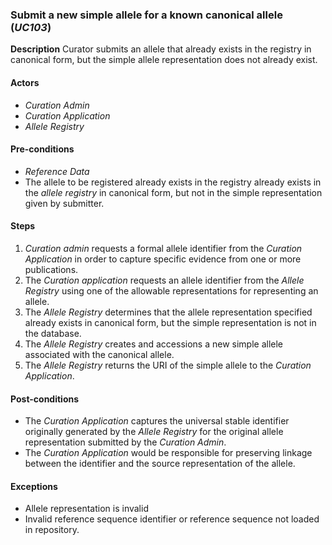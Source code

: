 ### Submit a new simple allele for a known canonical allele (*UC103*)

**Description**
Curator submits an allele that already exists in the registry in canonical form, but the simple allele representation does not already exist.

#### Actors
- *Curation Admin*
- *Curation Application*
- *Allele Registry*

#### Pre-conditions

- *Reference Data*
- The allele to be registered already exists in the registry already exists in the *allele registry* in canonical form, but not in the simple representation given by submitter.

#### Steps

1. *Curation admin* requests a formal allele identifier from the *Curation Application* in order to capture specific evidence from one or more publications.
2. The *Curation application* requests an allele identifier from the *Allele Registry* using one of the allowable representations for representing an allele.
3. The *Allele Registry* determines that the allele representation specified already exists in canonical form, but the simple representation is not in the database.
4. The *Allele Registry* creates and accessions a new simple allele associated with the canonical allele.
5. The *Allele Registry* returns the URI of the simple allele to the *Curation Application*.

#### Post-conditions

- The *Curation Application* captures the universal stable identifier originally generated by the *Allele Registry* for the original allele representation submitted by the *Curation Admin*.
- The *Curation Application* would be responsible for preserving linkage between the identifier and the source representation of the allele.

#### Exceptions
- Allele representation is invalid
- Invalid reference sequence identifier or reference sequence not loaded in repository.

